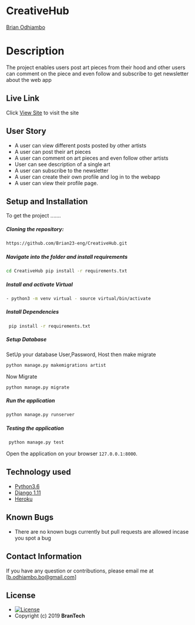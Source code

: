 # CreativeHub

[Brian Odhiambo](https://github.com/Brian23-eng)  
  
# Description  
The project enables users post art pieces from their hood and other users can comment on the piece and even follow and subscribe to get newsletter about the web app


##  Live Link  
 Click [View Site](https://brantech.herokuapp.com/)  to visit the site
  

## User Story  
  
* A user can view different posts posted by other artists
* A user can post their art pieces
* A user can comment on art pieces and even follow other artists 
* User can see description of a single art  
* A user can subscribe to the newsletter
* A user can create their own profile and log in to the webapp
* A user can view their profile page. 
  

  
## Setup and Installation  
To get the project .......  
  
##### Cloning the repository:  
```bash
https://github.com/Brian23-eng/CreativeHub.git
```
##### Navigate into the folder and install requirements  
 ```bash
 cd CreativeHub pip install -r requirements.txt 
 ```
##### Install and activate Virtual  
```bash
- python3 -m venv virtual - source virtual/bin/activate
```
##### Install Dependencies  
```bash
 pip install -r requirements.txt 
``` 
 ##### Setup Database  
  SetUp your database User,Password, Host then make migrate  
 ```bash 
python manage.py makemigrations artist
 ``` 
 Now Migrate

```bash
python manage.py migrate 
```
##### Run the application  
```bash
python manage.py runserver 
```
##### Testing the application  
```bash
 python manage.py test 
```
Open the application on your browser `127.0.0.1:8000`.  
  
 
## Technology used  
  
* [Python3.6](https://www.python.org/)  
* [Django 1.11](https://docs.djangoproject.com/en/2.2/)  
* [Heroku](https://heroku.com)  
  
  
## Known Bugs  
* There are no known bugs currently but pull requests are allowed incase you spot a bug  
  
## Contact Information   
If you have any question or contributions, please email me at [b.odhiambo.bo@gmail.com]  
  
## License 

* [![License](https://img.shields.io/packagist/l/loopline-systems/closeio-api-wrapper.svg)](https://github.com/brian23-eng/Picture-Globe/blob/master/LICENSE)  
* Copyright (c) 2019 **BranTech**